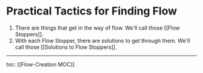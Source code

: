# Practical Tactics for Finding Flow
1. There are things that get in the way of flow. We'll call those [[Flow Stoppers]].
2. With each Flow Stopper, there are solutions to get through them. We'll call those [[Solutions to Flow Stoppers]].

---
toc: [[Flow-Creation MOC]]
